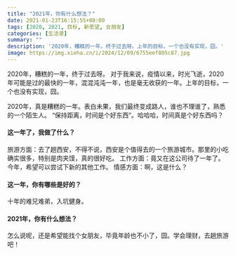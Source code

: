 ```yaml
---
title: "2021年，你有什么想法？"
date: 2021-01-23T16:15:55+08:00
tags: [2020, 2021, 目标, 新愿望, 女朋友]
categories: [生活录]
summary: ""
description: '2020年，糟糕的一年，终于过去呀。上年的目标，一个也没有实现，囧。'
image: https://img.xieha.cn/i/2024/12/09/6755eef805c87.jpg
---
```



2020年，糟糕的一年，终于过去呀。
对于我来说，疫情以来，时光飞逝，2020年可能是过的最快的一年，混混沌沌一年，也是毫无收获的一年。上年的目标，一个也没有实现，囧。

2020年，真是糟糕的一年。表白未果，我们最终变成路人，谁也不理谁了，熟悉的一个陌生人。
“保持距离，时间是个好东西”。哈哈哈，时间真是个好东西吗？
#### 这一年了，我做了什么？
旅游方面：去了趟西安，不得不说，西安是个值得去的一个旅游城市。那里的小吃确实很多，特别是肉夹馍，真的很好吃。
工作方面：竟又在这公司待了一年了。今年，希望可以尝试下新的其他工作。
情感方面：啊，这是什么？
#### 这一年，你有哪些是好的？
十年的难兄难弟，入坑健身。
#### 2021年，你有什么想法？
怎么说呢，还是希望能找个女朋友，毕竟年龄也不小了，囧。学会理财，去趟旅游吧！

